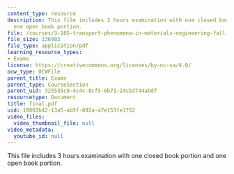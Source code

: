 ```yaml
---
content_type: resource
description: This file includes 3 hours examination with one closed book portion and
  one open book portion.
file: /courses/3-185-transport-phenomena-in-materials-engineering-fall-2003/18002b4213a5ab5f882aa7e153fe1752_final.pdf
file_size: 136983
file_type: application/pdf
learning_resource_types:
- Exams
license: https://creativecommons.org/licenses/by-nc-sa/4.0/
ocw_type: OCWFile
parent_title: Exams
parent_type: CourseSection
parent_uid: 325535c9-4c4c-8cf5-6b71-24cb3744abdf
resourcetype: Document
title: final.pdf
uid: 18002b42-13a5-ab5f-882a-a7e153fe1752
video_files:
  video_thumbnail_file: null
video_metadata:
  youtube_id: null
---
```

This file includes 3 hours examination with one closed book portion and one open book portion.